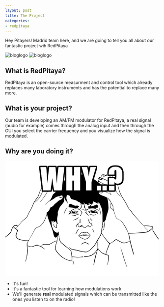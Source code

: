 ```yaml
---
layout: post
title: The Project
categories:
- redpitaya
---
```


Hey Pitayers! Madrid team here, and we are going to tell you all about our fantastic project wih RedPitaya

![bloglogo](https://rsstoremanager.co.uk/Images/rs_components_logo_large.jpg) ![bloglogo](http://www.i-tech.si/en/image/original/817/red-pitaya_logo.png) 

## What is RedPitaya?

RedPitaya is an open-source measurment and control tool which already replaces many laboratory instruments and has the potential to replace many more.

## What is your project?

Our team is developing an AM/FM modulator for RedPitaya, a real signal (audio for example) comes through the analog input and then through the GUI you select the carrier frequency and you visualize how the signal is modulated.

## Why are you doing it?
![bloglogo](/photos/jackie.jpg) 

*	It's fun!
*	It's a fantastic tool for learning how modulations work
*	We'll generate **real** modulated signals which can be transmitted like the ones you listen to on the radio!